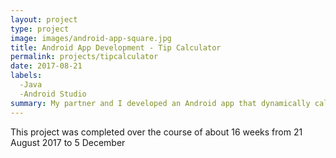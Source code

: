 ```yaml
---
layout: project
type: project
image: images/android-app-square.jpg
title: Android App Development - Tip Calculator
permalink: projects/tipcalculator
date: 2017-08-21
labels:
  -Java
  -Android Studio
summary: My partner and I developed an Android app that dynamically calculated tip from input given by the user,parsed in by OCR, or selected in dropdown menus.
---
```


This project was completed over the course of about 16 weeks from 21 August 2017 to 5 December
